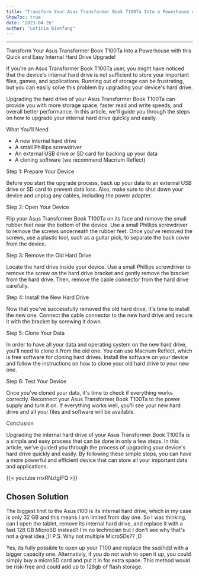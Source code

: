 ```yaml
---
title: "Transform Your Asus Transformer Book T100Ta Into a Powerhouse with this Quick and Easy Internal Hard Drive Upgrade!"
ShowToc: true 
date: "2023-04-26"
author: "Leticia Bienfang"
---
```

*****
Transform Your Asus Transformer Book T100Ta Into a Powerhouse with this Quick and Easy Internal Hard Drive Upgrade!

If you're an Asus Transformer Book T100Ta user, you might have noticed that the device's internal hard drive is not sufficient to store your important files, games, and applications. Running out of storage can be frustrating, but you can easily solve this problem by upgrading your device's hard drive.

Upgrading the hard drive of your Asus Transformer Book T100Ta can provide you with more storage space, faster read and write speeds, and overall better performance. In this article, we'll guide you through the steps on how to upgrade your internal hard drive quickly and easily.

What You'll Need

- A new internal hard drive
- A small Phillips screwdriver
- An external USB drive or SD card for backing up your data
- A cloning software (we recommend Macrium Reflect)

Step 1: Prepare Your Device

Before you start the upgrade process, back up your data to an external USB drive or SD card to prevent data loss. Also, make sure to shut down your device and unplug any cables, including the power adapter.

Step 2: Open Your Device

Flip your Asus Transformer Book T100Ta on its face and remove the small rubber feet near the bottom of the device. Use a small Phillips screwdriver to remove the screws underneath the rubber feet. Once you've removed the screws, use a plastic tool, such as a guitar pick, to separate the back cover from the device.

Step 3: Remove the Old Hard Drive

Locate the hard drive inside your device. Use a small Phillips screwdriver to remove the screw on the hard drive bracket and gently remove the bracket from the hard drive. Then, remove the cable connector from the hard drive carefully.

Step 4: Install the New Hard Drive

Now that you've successfully removed the old hard drive, it's time to install the new one. Connect the cable connector to the new hard drive and secure it with the bracket by screwing it down.

Step 5: Clone Your Data

In order to have all your data and operating system on the new hard drive, you'll need to clone it from the old one. You can use Macrium Reflect, which is free software for cloning hard drives. Install the software on your device and follow the instructions on how to clone your old hard drive to your new one.

Step 6: Test Your Device

Once you've cloned your data, it's time to check if everything works correctly. Reconnect your Asus Transformer Book T100Ta to the power supply and turn it on. If everything works well, you'll see your new hard drive and all your files and software will be available.

Conclusion

Upgrading the internal hard drive of your Asus Transformer Book T100Ta is a simple and easy process that can be done in only a few steps. In this article, we've guided you through the process of upgrading your device's hard drive quickly and easily. By following these simple steps, you can have a more powerful and efficient device that can store all your important data and applications.

{{< youtube rnxRNztgIFQ >}} 



## Chosen Solution
 The biggest limit to the Asus t100 is its internal hard drive, which in my case is only 32 GB and this means I am limited from day one. So I was thinking, can I open the tablet, remove its internal hard drive, and replace it with a fast 128 GB MicroSD instead? I'm no technician but I don't see why that's not a great idea ;)!
P.S. Why not multiple MicroSDs?? ;D

 Yes, its fully possible to open up your T100 and replace the ssd/hdd with a bigger capacity one.  Alternativly, if you do not wish to open it up, you could simply buy a microSD card and put it in for extra space. This method would be risk-free and could add up to 128gb of flash storage.




